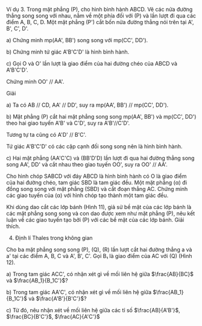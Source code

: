 Ví dụ 3. Trong mặt phẳng (P), cho hình bình hành ABCD. Vẽ các nửa đường thẳng song song với nhau, nằm về một phía đối với (P) và lần lượt đi qua các điểm A, B, C, D. Một mặt phẳng (P') cắt bốn nửa đường thẳng nói trên tại A', B', C', D'.

a) Chứng minh mp(AA', BB') song song với mp(CC', DD').

b) Chứng minh tứ giác A'B'C'D' là hình bình hành.

c) Gọi O và O' lần lượt là giao điểm của hai đường chéo của ABCD và A'B'C'D'.

Chứng minh OO' // AA'.

Giải

a) Ta có AB // CD, AA' // DD', suy ra mp(AA', BB') // mp(CC', DD').

b) Mặt phẳng (P) cắt hai mặt phẳng song song mp(AA', BB') và mp(CC', DD') theo hai giao tuyến A'B' và C'D', suy ra A'B'//C'D'.

Tương tự ta cũng có A'D' // B'C'.

Tứ giác A'B'C'D' có các cặp cạnh đối song song nên là hình bình hành.

c) Hai mặt phẳng (AA'C'C) và (BB'D'D) lần lượt đi qua hai đường thẳng song song AA', DD' và cắt nhau theo giao tuyến OO', suy ra OO' // AA'.

Cho hình chóp SABCD với đáy ABCD là hình bình hành có O là giao điểm của hai đường chéo, tam giác SBD là tam giác đều. Một mặt phẳng (α) đi đồng song song với mặt phẳng (SBD) và cắt đoạn thẳng AC. Chứng minh các giao tuyến của (α) với hình chóp tạo thành một tam giác đều.

Khi dùng dao cắt các lớp bánh (Hình 11), giả sử bề mặt của các lớp bánh là các mặt phẳng song song và con dao được xem như mặt phẳng (P), nêu kết luận về các giao tuyến tạo bởi (P) với các bề mặt của các lớp bánh. Giải thích.

4. Định lí Thales trong không gian

Cho ba mặt phẳng song song (P), (Q), (R) lần lượt cắt hai đường thẳng a và a' tại các điểm A, B, C và A', B', C'. Gọi B₁ là giao điểm của AC với (Q) (Hình 12).

a) Trong tam giác ACC', có nhận xét gì về mối liên hệ giữa $\frac{AB}{BC}$ và $\frac{AB_1}{B_1C'}$?

b) Trong tam giác AA'C', có nhận xét gì về mối liên hệ giữa $\frac{AB_1}{B_1C'}$ và $\frac{A'B'}{B'C'}$?

c) Từ đó, nêu nhận xét về mối liên hệ giữa các tỉ số $\frac{AB}{A'B'}$, $\frac{BC}{B'C'}$, $\frac{AC}{A'C'}$